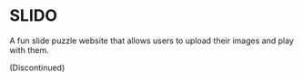 # SLIDO

A fun slide puzzle website that allows users to upload their images and play with them.

(Discontinued)
